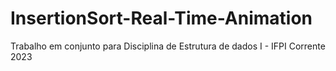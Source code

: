 # InsertionSort-Real-Time-Animation
Trabalho em conjunto para Disciplina de Estrutura de dados I - IFPI Corrente 2023
